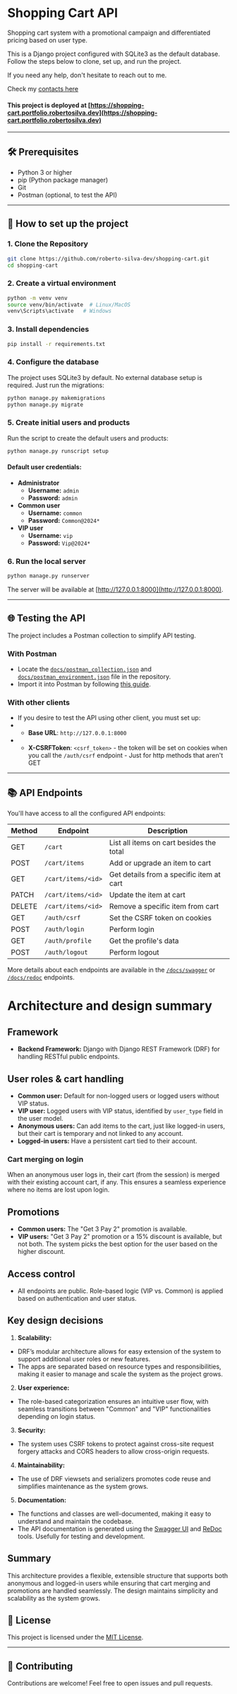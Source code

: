 
# Shopping Cart API
Shopping cart system with a promotional campaign and differentiated pricing based on user type.

This is a Django project configured with SQLite3 as the default database. Follow the steps below to clone, set up, and run the project.

If you need any help, don't hesitate to reach out to me. 

Check my [contacts here](https://robertosilva.dev/)


#### This project is deployed at [https://shopping-cart.portfolio.robertosilva.dev](https://shopping-cart.portfolio.robertosilva.dev)

---

## 🛠️ Prerequisites

- Python 3 or higher
- pip (Python package manager)
- Git
- Postman (optional, to test the API)

---

## 🚀 How to set up the project

### 1. Clone the Repository
```bash
git clone https://github.com/roberto-silva-dev/shopping-cart.git
cd shopping-cart
```

### 2. Create a virtual environment
```bash
python -m venv venv
source venv/bin/activate  # Linux/MacOS
venv\Scripts\activate   # Windows
```

### 3. Install dependencies
```bash
pip install -r requirements.txt
```

### 4. Configure the database
The project uses SQLite3 by default. No external database setup is required. Just run the migrations:

```bash
python manage.py makemigrations
python manage.py migrate
```

### 5. Create initial users and products
Run the script to create the default users and products:
```bash
python manage.py runscript setup
```

#### Default user credentials:
- **Administrator**
  - **Username:** `admin`
  - **Password:** `admin`
- **Common user**
  - **Username:** `common`
  - **Password:** `Common@2024*`
- **VIP user**
  - **Username:** `vip`
  - **Password:** `Vip@2024*`

### 6. Run the local server
```bash
python manage.py runserver
```

The server will be available at [http://127.0.0.1:8000](http://127.0.0.1:8000).

---

## 🌐 Testing the API

The project includes a Postman collection to simplify API testing.

### With Postman
- Locate the [`docs/postman_collection.json`](docs/postman_collection.json) and [`docs/postman_environment.json`](docs/postman_environment.json) file in the repository.
- Import it into Postman by following [this guide](https://learning.postman.com/docs/getting-started/importing-and-exporting-data/#importing-postman-data).

### With other clients
- If you desire to test the API using other client, you must set up:
- - **Base URL**: `http://127.0.0.1:8000`
- - **X-CSRFToken**: `<csrf_token>` - the token will be set on cookies when you call the `/auth/csrf` endpoint - Just for http methods that aren't GET
---

## 📚 API Endpoints
You'll have access to all the configured API endpoints:

| Method | Endpoint           | Description                              |
|--------|--------------------|------------------------------------------|
| GET    | `/cart`            | List all items on cart besides the total |
| POST   | `/cart/items`      | Add or upgrade an item to cart           |
| GET    | `/cart/items/<id>` | Get details from a specific item at cart |
| PATCH  | `/cart/items/<id>` | Update the item at cart                  |
| DELETE | `/cart/items/<id>` | Remove a specific item from cart         |
| GET    | `/auth/csrf`       | Set the CSRF token on cookies            |
| POST   | `/auth/login`      | Perform login                            |
| GET    | `/auth/profile`    | Get the profile's data                   |
| POST   | `/auth/logout`     | Perform logout                           |

More details about each endpoints are available in the [`/docs/swagger`](http://127.0.0.1:8000/docs/swagger) or [`/docs/redoc`](http://127.0.0.1:8000/docs/redoc) endpoints.



# Architecture and design summary

## Framework
- **Backend Framework:** Django with Django REST Framework (DRF) for handling RESTful public endpoints.

## User roles & cart handling
- **Common user:** Default for non-logged users or logged users without VIP status.
- **VIP user:** Logged users with VIP status, identified by `user_type` field in the user model.
- **Anonymous users:** Can add items to the cart, just like logged-in users, but their cart is temporary and not linked to any account.
- **Logged-in users:** Have a persistent cart tied to their account.

### Cart merging on login
When an anonymous user logs in, their cart (from the session) is merged with their existing account cart, if any. This ensures a seamless experience where no items are lost upon login.

## Promotions
- **Common users:** The "Get 3 Pay 2" promotion is available.
- **VIP users:** "Get 3 Pay 2" promotion or a 15% discount is available, but not both. The system picks the best option for the user based on the higher discount.

## Access control
- All endpoints are public. Role-based logic (VIP vs. Common) is applied based on authentication and user status.

## Key design decisions
1. **Scalability:** 
- DRF’s modular architecture allows for easy extension of the system to support additional user roles or new features.
- The apps are separated based on resource types and responsibilities, making it easier to manage and scale the system as the project grows.
2. **User experience:**
 - The role-based categorization ensures an intuitive user flow, with seamless transitions between "Common" and "VIP" functionalities depending on login status.
3. **Security:**
- The system uses CSRF tokens to protect against cross-site request forgery attacks and CORS headers to allow cross-origin requests.
4. **Maintainability:**
- The use of DRF viewsets and serializers promotes code reuse and simplifies maintenance as the system grows.
5. **Documentation:**
- The functions and classes are well-documented, making it easy to understand and maintain the codebase.
- The API documentation is generated using the [Swagger UI](https://github.com/swagger-api/swagger-ui) and [ReDoc](https://github.com/Rebilly/ReDoc) tools. Usefully for testing and development.

## Summary
This architecture provides a flexible, extensible structure that supports both anonymous and logged-in users while ensuring that cart merging and promotions are handled seamlessly. The design maintains simplicity and scalability as the system grows.


## 📄 License

This project is licensed under the [MIT License](LICENSE).

---

## 🤝 Contributing

Contributions are welcome! Feel free to open issues and pull requests.
